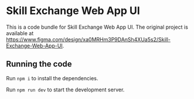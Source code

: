 
  # Skill Exchange Web App UI

  This is a code bundle for Skill Exchange Web App UI. The original project is available at https://www.figma.com/design/xa0MRHm3P9DAnSh4XUa5s2/Skill-Exchange-Web-App-UI.

  ## Running the code

  Run `npm i` to install the dependencies.

  Run `npm run dev` to start the development server.
  